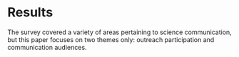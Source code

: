 # Results

The survey covered a variety of areas pertaining to science communication, but this paper focuses on two themes only: outreach participation and communication audiences.
